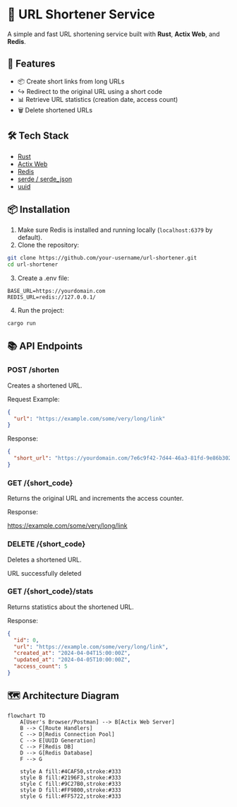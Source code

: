 # 🔗 URL Shortener Service

A simple and fast URL shortening service built with **Rust**, **Actix Web**, and **Redis**.

## 🚀 Features

- 📦 Create short links from long URLs
- ↪️ Redirect to the original URL using a short code
- 📊 Retrieve URL statistics (creation date, access count)
- 🗑️ Delete shortened URLs

## 🛠 Tech Stack

- [Rust](https://www.rust-lang.org/)
- [Actix Web](https://actix.rs/)
- [Redis](https://redis.io/)
- [serde / serde_json](https://docs.rs/serde/)
- [uuid](https://docs.rs/uuid/)

## 📦 Installation

1. Make sure Redis is installed and running locally (`localhost:6379` by default).
2. Clone the repository:

```bash
git clone https://github.com/your-username/url-shortener.git
cd url-shortener 
```
3. Create a .env file:

```
BASE_URL=https://yourdomain.com
REDIS_URL=redis://127.0.0.1/
```
4. Run the project:


```bash
cargo run
```

## 📚 API Endpoints
### POST /shorten
Creates a shortened URL.

Request Example:

```json
{
  "url": "https://example.com/some/very/long/link"
}

```
Response:

```json
{
  "short_url": "https://yourdomain.com/7e6c9f42-7d44-46a3-81fd-9e86b3025cb0"
}

```
### GET /{short_code}
Returns the original URL and increments the access counter.

Response:

https://example.com/some/very/long/link

### DELETE /{short_code}
Deletes a shortened URL.

URL successfully deleted

### GET /{short_code}/stats
Returns statistics about the shortened URL.

Response:

```json
{
  "id": 0,
  "url": "https://example.com/some/very/long/link",
  "created_at": "2024-04-04T15:00:00Z",
  "updated_at": "2024-04-05T10:00:00Z",
  "access_count": 5
}
```

## 🗺️ Architecture Diagram

```mermaid
flowchart TD
    A[User's Browser/Postman] --> B[Actix Web Server]
    B --> C[Route Handlers]
    C --> D[Redis Connection Pool]
    C --> E[UUID Generation]
    C --> F[Redis DB]
    D --> G[Redis Database]
    F --> G

    style A fill:#4CAF50,stroke:#333
    style B fill:#2196F3,stroke:#333
    style C fill:#9C27B0,stroke:#333
    style D fill:#FF9800,stroke:#333
    style G fill:#FF5722,stroke:#333
```
